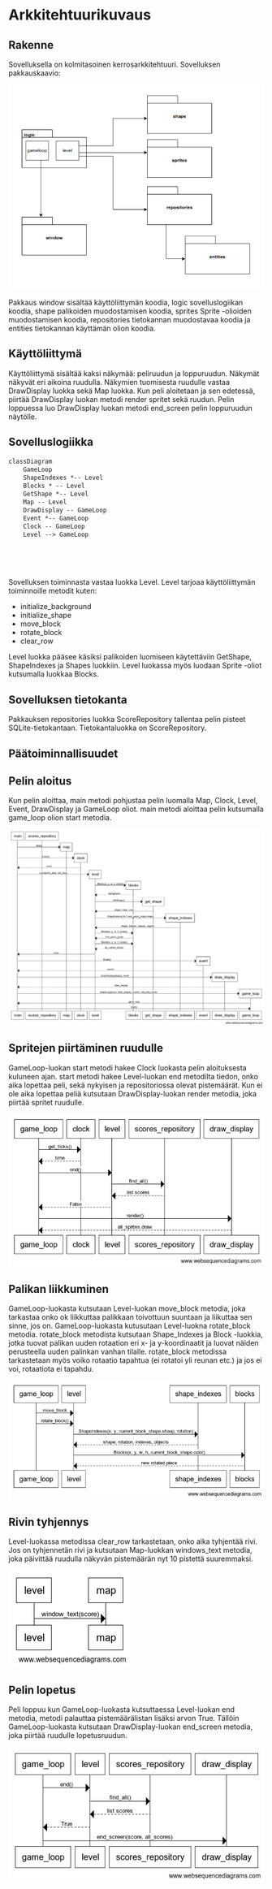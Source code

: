 # Arkkitehtuurikuvaus

## Rakenne

Sovelluksella on kolmitasoinen kerrosarkkitehtuuri. Sovelluksen pakkauskaavio:

![Pakkauskaavio](./pictures/pakkauskaavio.png)

Pakkaus window sisältää käyttöliittymän koodia, logic sovelluslogiikan koodia, shape palikoiden muodostamisen koodia, sprites Sprite -olioiden muodostamisen koodia, repositories tietokannan muodostavaa koodia ja entities tietokannan käyttämän olion koodia.

## Käyttöliittymä

Käyttöliittymä sisältää kaksi näkymää: peliruudun ja loppuruudun. 
Näkymät näkyvät eri aikoina ruudulla. Näkymien tuomisesta ruudulle vastaa DrawDisplay luokka sekä Map luokka. Kun peli aloitetaan ja sen edetessä, piirtää DrawDisplay luokan metodi render spritet sekä ruudun. Pelin loppuessa luo DrawDisplay luokan metodi end_screen pelin loppuruudun näytölle. 

## Sovelluslogiikka

```mermaid
classDiagram
	GameLoop
	ShapeIndexes *-- Level 
	Blocks * -- Level
	GetShape *-- Level
	Map -- Level
	DrawDisplay -- GameLoop
	Event *-- GameLoop
	Clock -- GameLoop
	Level --> GameLoop
	
	
	


```

Sovelluksen toiminnasta vastaa luokka Level. Level tarjoaa käyttöliittymän toiminnoille metodit kuten:

- initialize_background
- initialize_shape
- move_block
- rotate_block
- clear_row

Level luokka pääsee käsiksi palikoiden luomiseen käytettäviin GetShape, ShapeIndexes ja Shapes luokkiin. Level luokassa myös luodaan Sprite -oliot kutsumalla luokkaa Blocks. 

## Sovelluksen tietokanta

Pakkauksen repositories luokka ScoreRepository tallentaa pelin pisteet SQLite-tietokantaan. Tietokantaluokka on ScoreRepository.


## Päätoiminnallisuudet

## Pelin aloitus

Kun pelin aloittaa, main metodi pohjustaa pelin luomalla Map, Clock, Level, Event, DrawDisplay ja GameLoop oliot. main metodi aloittaa pelin kutsumalla game_loop olion start metodia.

![PelinAloitusSekvenssikaavio](./pictures/pelin_aloitus_sekvenssikaavio.png)

## Spritejen piirtäminen ruudulle

GameLoop-luokan start metodi hakee Clock luokasta pelin aloituksesta kuluneen ajan. start metodi hakee Level-luokan end metodilta tiedon, onko aika lopettaa peli, sekä nykyisen ja repositoriossa olevat pistemäärät. Kun ei ole aika lopettaa peliä kutsutaan DrawDisplay-luokan render metodia, joka piirtää spritet ruudulle.

![GameLoopAloitusSekvenssikaavio](./pictures/gameloop_aloitus_ja_spritet_sekvenssikaavio.png)

## Palikan liikkuminen

GameLoop-luokasta kutsutaan Level-luokan move_block metodia, joka tarkastaa onko ok liikkuttaa palikkaan toivottuun suuntaan ja liikuttaa sen sinne, jos on. GameLoop-luokasta kutusutaan Level-luokna rotate_block metodia. rotate_block metodista kutsutaan Shape_Indexes ja Block -luokkia, jotka tuovat palikan uuden rotaation eri x- ja y-koordinaatit ja luovat näiden perusteella uuden palinkan vanhan tilalle. rotate_block metodissa tarkastetaan myös voiko rotaatio tapahtua (ei rotatoi yli reunan etc.) ja jos ei voi, rotaatiota ei tapahdu. 

![PalikanLiikeSekvenssikaavio](./pictures/palikan_liike_sekvenssikaavio.png)

## Rivin tyhjennys

Level-luokassa metodissa clear_row tarkastetaan, onko aika tyhjentää rivi. Jos on tyhjennetän rivi ja kutsutaan Map-luokkan windows_text metodia, joka päivittää ruudulla näkyvän pistemäärän nyt 10 pistettä suuremmaksi. 

![RivinTyhjennysSekvenssikaavio](./pictures/rivin_tyhjennys_sekvenssikaavio.png)


## Pelin lopetus

Peli loppuu kun GameLoop-luokasta kutsuttaessa Level-luokan end metodia, metodi palauttaa pistemäärälistan lisäksi arvon True. Tällöin GameLoop-luokasta kutsutaan DrawDisplay-luokan end_screen metodia, joka piirtää ruudulle lopetusruudun.  

![PelinLopetusSekvenssikaavio](./pictures/pelin_lopetus_sekvenssikaavio.png)
